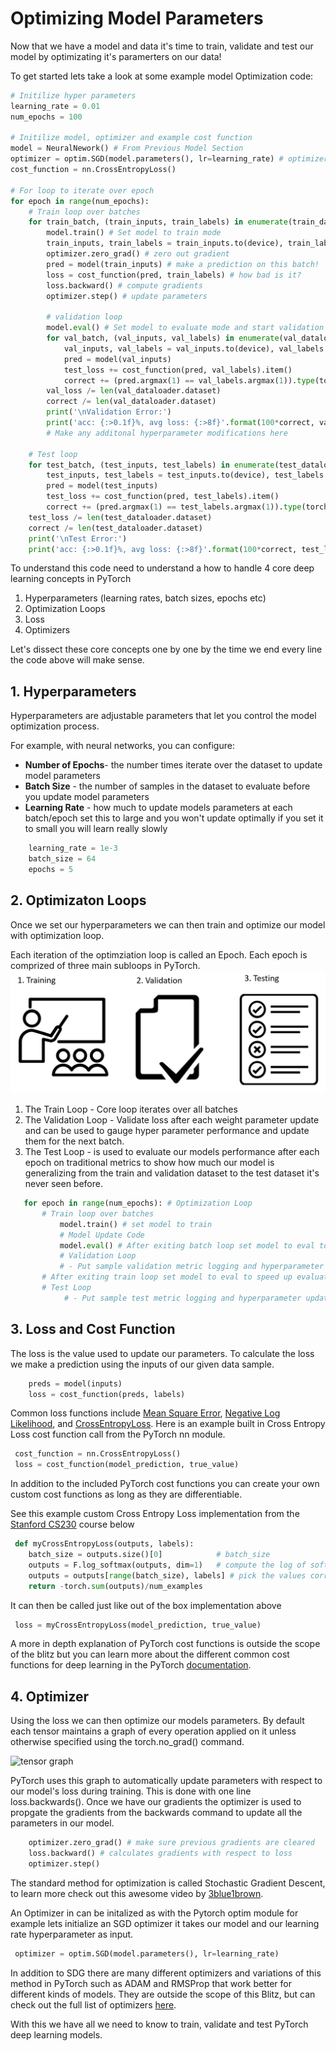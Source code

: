 # Optimizing Model Parameters

Now that we have a model and data it's time to train, validate and test our model by optimizating it's paramerters on our data! 

To get started lets take a look at some example model Optimization code:

```python
# Initilize hyper parameters
learning_rate = 0.01
num_epochs = 100

# Initilize model, optimizer and example cost function
model = NeuralNework() # From Previous Model Section
optimizer = optim.SGD(model.parameters(), lr=learning_rate) # optimizer 
cost_function = nn.CrossEntropyLoss()

# For loop to iterate over epoch
for epoch in range(num_epochs):
    # Train loop over batches 
    for train_batch, (train_inputs, train_labels) in enumerate(train_dataloader):
        model.train() # Set model to train mode
        train_inputs, train_labels = train_inputs.to(device), train_labels.to(device) 
        optimizer.zero_grad() # zero out gradient
        pred = model(train_inputs) # make a prediction on this batch!
        loss = cost_function(pred, train_labels) # how bad is it?
        loss.backward() # compute gradients
        optimizer.step() # update parameters   
        
        # validation loop
        model.eval() # Set model to evaluate mode and start validation loop
        for val_batch, (val_inputs, val_labels) in enumerate(val_dataloader):
            val_inputs, val_labels = val_inputs.to(device), val_labels.to(device)
            pred = model(val_inputs)
            test_loss += cost_function(pred, val_labels).item()
            correct += (pred.argmax(1) == val_labels.argmax(1)).type(torch.float).sum().item()
        val_loss /= len(val_dataloader.dataset)
        correct /= len(val_dataloader.dataset)
        print('\nValidation Error:')
        print('acc: {:>0.1f}%, avg loss: {:>8f}'.format(100*correct, val_loss))
        # Make any additonal hyperparameter modifications here
        
    # Test loop
    for test_batch, (test_inputs, test_labels) in enumerate(test_dataloader):
        test_inputs, test_labels = test_inputs.to(device), test_labels.to(device)
        pred = model(test_inputs)
        test_loss += cost_function(pred, test_labels).item()
        correct += (pred.argmax(1) == test_labels.argmax(1)).type(torch.float).sum().item()
    test_loss /= len(test_dataloader.dataset)
    correct /= len(test_dataloader.dataset)
    print('\nTest Error:')
    print('acc: {:>0.1f}%, avg loss: {:>8f}'.format(100*correct, test_loss))
```

To understand this code need to understand a how to handle 4 core deep learning concepts in PyTorch

1. Hyperparameters (learning rates, batch sizes, epochs etc)
2. Optimization Loops
3. Loss
4. Optimizers 

Let's dissect these core concepts one by one by the time we end every line the code above will make sense.

## 1. Hyperparameters 

Hyperparameters are adjustable parameters that let you control the model optimization process. 

For example, with neural networks, you can configure:

 - **Number of Epochs**- the number times iterate over the dataset to update model parameters
 - **Batch Size** - the number of samples in the dataset to evaluate before you update model parameters
 - **Learning Rate** - how much to update models parameters at each batch/epoch set this to large and you won't update optimally if you set it to small you will learn really slowly 
 
```python
    learning_rate = 1e-3
    batch_size = 64
    epochs = 5
```

## 2. Optimizaton Loops

Once we set our hyperparameters we can then train and optimize our model with optimization loop.

Each iteration of the optimziation loop is called an Epoch. Each epoch is comprized of three main subloops in PyTorch. 
![](../images/optimization_loops.PNG)

 1. The Train Loop -  Core loop iterates over all batches
 2. The Validation Loop - Validate loss after each weight parameter update and can be used to gauge hyper parameter performance and update them for the next batch. 
 3. The Test Loop - is used to evaluate our models performance after each epoch on traditional metrics to show how much our model is generalizing from the train and validation dataset to the test dataset it's never seen before.  

 ```python
    for epoch in range(num_epochs): # Optimization Loop
        # Train loop over batches
            model.train() # set model to train 
            # Model Update Code
            model.eval() # After exiting batch loop set model to eval to speed up evaluation and not track gradients (this is explained below) 
            # Validation Loop
            # - Put sample validation metric logging and hyperparameter update code here 
        # After exiting train loop set model to eval to speed up evaluation and not track gradients (this is explained below) 
        # Test Loop
             # - Put sample test metric logging and hyperparameter update code here 
 ```

## 3. Loss and Cost Function
The loss is the value used to update our parameters. To calculate the loss we make a prediction using the inputs of our given data sample. 

```python
    preds = model(inputs)
    loss = cost_function(preds, labels)
```

Common loss functions include [Mean Square Error](https://pytorch.org/docs/stable/generated/torch.nn.MSELoss.html#torch.nn.MSELoss), [Negative Log Likelihood](https://pytorch.org/docs/stable/generated/torch.nn.NLLLoss.html#torch.nn.NLLLoss), and [CrossEntropyLoss](https://pytorch.org/docs/stable/generated/torch.nn.CrossEntropyLoss.html#torch.nn.CrossEntropyLoss). Here is an example built in Cross Entropy Loss cost function call from the PyTorch nn module.

```python
 cost_function = nn.CrossEntropyLoss()
 loss = cost_function(model_prediction, true_value)
```

In addition to the included PyTorch cost functions you can create your own custom cost functions as long as they are differentiable. 

See this example custom Cross Entropy Loss implementation from the [Stanford CS230](https://cs230.stanford.edu/blog/pytorch/#loss-function) course below

```python
 def myCrossEntropyLoss(outputs, labels):
    batch_size = outputs.size()[0]            # batch_size
    outputs = F.log_softmax(outputs, dim=1)   # compute the log of softmax values
    outputs = outputs[range(batch_size), labels] # pick the values corresponding to the labels
    return -torch.sum(outputs)/num_examples

```
It can then be called just like out of the box implementation above

```python
 loss = myCrossEntropyLoss(model_prediction, true_value)
```
A more in depth explanation of PyTorch cost functions is outside the scope of the blitz but you can learn more about the different common cost functions for deep learning in the PyTorch [documentation](https://pytorch.org/docs/stable/nn.html#loss-functions). 

## 4. Optimizer 

Using the loss we can then optimize our models parameters. By default each tensor maintains a graph of every operation applied on it unless otherwise specified using the torch.no_grad() command. 

![tensor graph](https://discuss.pytorch.org/uploads/default/original/1X/c7e0a44b7bcebfb41315b56f8418ce37f0adbfeb.png)

PyTorch uses this graph to automatically update parameters with respect to our model's loss during training. This is done with one line loss.backwards(). Once we have our gradients the optimizer is used to propgate the gradients from the backwards command to update all the parameters in our model. 

```python
    optimizer.zero_grad() # make sure previous gradients are cleared
    loss.backward() # calculates gradients with respect to loss
    optimizer.step()
```

The standard method for optimization is called Stochastic Gradient Descent, to learn more check out this awesome video by [3blue1brown](https://www.youtube.com/playlist?list=PLZHQObOWTQDNU6R1_67000Dx_ZCJB-3pi). 

An Optimizer in can be initalized as with the Pytorch optim module for example lets initialize an SGD optimizer it takes our model and our learning rate hyperparameter as input.

```python
 optimizer = optim.SGD(model.parameters(), lr=learning_rate)
```

In addition to SDG there are many different optimizers and variations of this method in PyTorch such as ADAM and RMSProp that work better for different kinds of models. 
They are outside the scope of this Blitz, but can check out the full list of optimizers [here](https://pytorch.org/docs/stable/optim.html).

With this we have all we need to know to train, validate and test PyTorch deep learning models.

